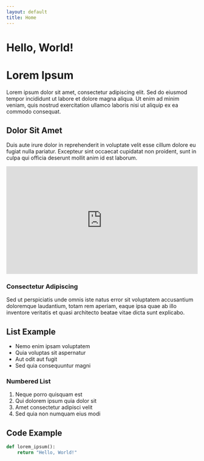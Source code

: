 ```yaml
---
layout: default
title: Home
---
```


# Hello, World!

# Lorem Ipsum

Lorem ipsum dolor sit amet, consectetur adipiscing elit. Sed do eiusmod tempor incididunt ut labore et dolore magna aliqua. Ut enim ad minim veniam, quis nostrud exercitation ullamco laboris nisi ut aliquip ex ea commodo consequat.

## Dolor Sit Amet

Duis aute irure dolor in reprehenderit in voluptate velit esse cillum dolore eu fugiat nulla pariatur. Excepteur sint occaecat cupidatat non proident, sunt in culpa qui officia deserunt mollit anim id est laborum.

<div style="position: relative; padding-bottom: 56.25%; height: 0; overflow: hidden; max-width: 100%;">
  <iframe style="position: absolute; top: 0; left: 0; width: 100%; height: 100%;" 
    src="https://www.youtube.com/embed/NX-NmFr9o5A" 
    frameborder="0" 
    allowfullscreen>
  </iframe>
</div>

### Consectetur Adipiscing

Sed ut perspiciatis unde omnis iste natus error sit voluptatem accusantium doloremque laudantium, totam rem aperiam, eaque ipsa quae ab illo inventore veritatis et quasi architecto beatae vitae dicta sunt explicabo.

## List Example

- Nemo enim ipsam voluptatem
- Quia voluptas sit aspernatur
- Aut odit aut fugit
- Sed quia consequuntur magni

### Numbered List

1. Neque porro quisquam est
2. Qui dolorem ipsum quia dolor sit
3. Amet consectetur adipisci velit
4. Sed quia non numquam eius modi

## Code Example
```python
def lorem_ipsum():
    return "Hello, World!"
